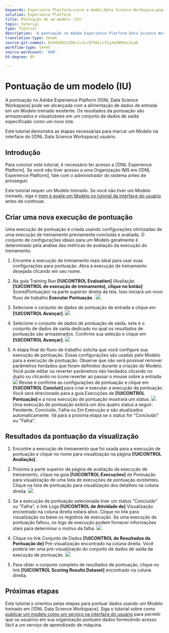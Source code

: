 ```yaml
---
keywords: Experience Platform;score a model;Data Science Workspace;popular topics;ui;scoring run;scoring results
solution: Experience Platform
title: Pontuação de um modelo (IU)
topic: tutorial
type: Tutorial
description: 'A pontuação na Adobe Experience Platform Data Science Workspace pode ser alcançada ao alimentar dados de entrada em um Modelo treinado existente. Os resultados da pontuação são armazenados e visualizáveis em um conjunto de dados de saída especificado como um novo lote. '
translation-type: tm+mt
source-git-commit: 8c94d3631296c1c3cc97501ccf1a3ed995ec3cab
workflow-type: tm+mt
source-wordcount: '609'
ht-degree: 0%

---
```



# Pontuação de um modelo (IU)

A pontuação no Adobe Experience Platform [!DNL Data Science Workspace] pode ser alcançada com a alimentação de dados de entrada em um Modelo treinado existente. Os resultados da pontuação são armazenados e visualizáveis em um conjunto de dados de saída especificado como um novo lote.

Este tutorial demonstra as etapas necessárias para marcar um Modelo na interface do [!DNL Data Science Workspace] usuário.

## Introdução

Para concluir este tutorial, é necessário ter acesso a [!DNL Experience Platform]. Se você não tiver acesso a uma Organização IMS em [!DNL Experience Platform], fale com o administrador do sistema antes de prosseguir.

Este tutorial requer um Modelo treinado. Se você não tiver um Modelo treinado, siga o [trem e avalie um Modelo no tutorial da interface do usuário](./train-evaluate-model-ui.md) antes de continuar.

## Criar uma nova execução de pontuação

Uma execução de pontuação é criada usando configurações otimizadas de uma execução de treinamento previamente concluída e avaliada. O conjunto de configurações ideais para um Modelo geralmente é determinado pela análise das métricas de avaliação da execução do treinamento.

1. Encontre a execução de treinamento mais ideal para usar suas configurações para pontuação. Abra a execução de treinamento desejada clicando em seu nome.

2. Na guia Training Run **[!UICONTROL Evaluation]** (Avaliação **[!UICONTROL de execução de treinamento), clique no botão]** Score(Pontuação) na parte superior direita da tela. Isso iniciará um novo fluxo de trabalho **Executar Pontuação** .
   ![](../images/models-recipes/score/training_run_overview.png)

3. Selecione o conjunto de dados de pontuação de entrada e clique em **[!UICONTROL Avançar]**.
   ![](../images/models-recipes/score/scoring_input.png)

4. Selecione o conjunto de dados de pontuação de saída, este é o conjunto de dados de saída dedicado no qual os resultados de pontuação são armazenados. Confirme sua seleção e clique em **[!UICONTROL Avançar]**.
   ![](../images/models-recipes/score/scoring_results.png)

5. A etapa final do fluxo de trabalho solicita que você configure sua execução de pontuação. Essas configurações são usadas pelo Modelo para a execução de pontuação.
Observe que não será possível remover parâmetros herdados que foram definidos durante a criação do Modelo. Você pode editar ou reverter parâmetros não herdados clicando no duplo ou clicando no ícone reverter ao passar o mouse sobre a entrada.
   ![](../images/models-recipes/score/configuration.png)
Revise e confirme as configurações de pontuação e clique em **[!UICONTROL Concluir]** para criar e executar a execução da pontuação. Você será direcionado para a guia Execuções de **[!UICONTROL Pontuação]** e a nova execução de pontuação mostrará um status.
   ![](../images/models-recipes/score/scoring_runs_tab.png)
Uma execução de pontuação exibirá um dos quatro status a seguir: Pendente, Concluído, Falha ou Em Execução e são atualizados automaticamente. Vá para a próxima etapa se o status for &quot;Concluído&quot; ou &quot;Falha&quot;.

## Resultados da pontuação da visualização

1. Encontre a execução de treinamento que foi usada para a execução de pontuação e clique no nome para visualização na página **[!UICONTROL Avaliação]** .

2. Próximo à parte superior da página de avaliação da execução de treinamento, clique na guia **[!UICONTROL Execuções]** de Pontuação para visualização de uma lista de execuções de pontuação existentes. Clique na lista de pontuação para visualização dos detalhes na coluna direita.
   ![](../images/models-recipes/score/view_details.png)

3. Se a execução de pontuação selecionada tiver um status &quot;Concluído&quot; ou &quot;Falha&quot;, o link Logs **[!UICONTROL de Atividade de]** Visualização encontrado na coluna direita estará ativo. Clique no link para visualização ou baixe os registros de execução. Se uma execução de pontuação falhou, os logs de execução podem fornecer informações úteis para determinar o motivo da falha.
   ![](../images/models-recipes/score/activity_logs.png)

4. Clique no link Conjunto de Dados **[!UICONTROL de Resultados da Pontuação de]** Pré-visualização encontrado na coluna direita. Você poderá ver uma pré-visualização do conjunto de dados de saída da execução de pontuação.
   ![](../images/models-recipes/score/preview_results.png)

5. Para obter o conjunto completo de resultados de pontuação, clique no link **[!UICONTROL Scoring Results Dataset]** encontrado na coluna direita.

## Próximas etapas

Este tutorial o orientou pelas etapas para pontuar dados usando um Modelo treinado em [!DNL Data Science Workspace]. Siga o tutorial sobre como [publicar um modelo como um serviço na interface do usuário](./publish-model-service-ui.md) para permitir que os usuários em sua organização pontuem dados fornecendo acesso fácil a um serviço de aprendizado de máquina.

